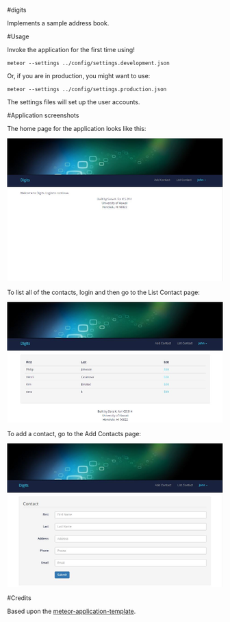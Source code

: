 #digits

Implements a sample address book.

#Usage

Invoke the application for the first time using!

```
meteor --settings ../config/settings.development.json
```

Or, if you are in production, you might want to use:

```
meteor --settings ../config/settings.production.json
```

The settings files will set up the user accounts.

#Application screenshots

The home page for the application looks like this:

![](https://raw.githubusercontent.com/khongnaw/digits/qa-1/doc/Home.JPG)

To list all of the contacts, login and then go to the List Contact page:

![](https://raw.githubusercontent.com/khongnaw/digits/qa-1/doc/listContacts.JPG)

To add a contact, go to the Add Contacts page:

![](https://raw.githubusercontent.com/khongnaw/digits/qa-1/doc/addContact.JPG)

#Credits

Based upon the [meteor-application-template](http://ics-software-engineering.github.io/meteor-application-template/).